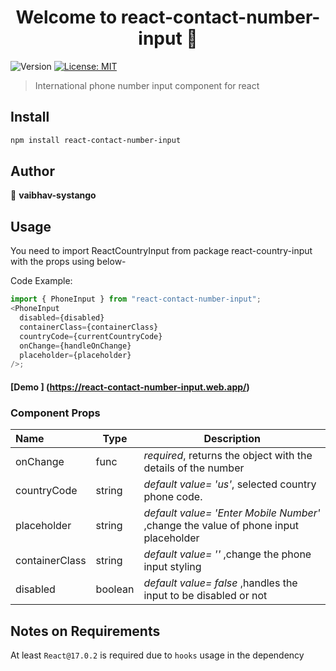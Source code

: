 <h1 align="center">Welcome to react-contact-number-input 👋</h1>
<p>
  <img alt="Version" src="https://img.shields.io/badge/version-1.0.4-blue.svg?cacheSeconds=2592000" />
  <a href="#" target="_blank">
    <img alt="License: MIT" src="https://img.shields.io/badge/License-MIT-yellow.svg" />
  </a>
</p>

> International phone number input component for react

## Install

```sh
npm install react-contact-number-input
```

## Author

👤 **vaibhav-systango**



## Usage

You need to import ReactCountryInput from package react-country-input with the props using below-

Code Example:

```js live=true
import { PhoneInput } from "react-contact-number-input";
<PhoneInput
  disabled={disabled}
  containerClass={containerClass}
  countryCode={currentCountryCode}
  onChange={handleOnChange}
  placeholder={placeholder}
/>;
```
#### [Demo ] (https://react-contact-number-input.web.app/)
### Component Props

| Name           | Type    | Description                                                                         |
| :------------- | ------- | ----------------------------------------------------------------------------------- |
| onChange       | func    | _required_, returns the object with the details of the number                       |
| countryCode    | string  | _default value= 'us'_, selected country phone code.                                 |
| placeholder    | string  | _default value= 'Enter Mobile Number'_ ,change the value of phone input placeholder |
| containerClass | string  | _default value= ''_ ,change the phone input styling                                 |
| disabled       | boolean | _default value= false_ ,handles the input to be disabled or not                     |

## Notes on Requirements

At least `React@17.0.2` is required due to `hooks` usage in the dependency
